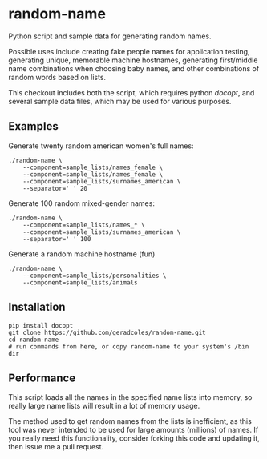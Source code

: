 random-name
===========

Python script and sample data for generating random names.

Possible uses include creating fake people names for application testing,
generating unique, memorable machine hostnames, generating first/middle
name combinations when choosing baby names, and other combinations of
random words based on lists.

This checkout includes both the script, which requires python _docopt_, and
several sample data files, which may be used for various purposes.

## Examples

Generate twenty random american women's full names:

    ./random-name \
        --component=sample_lists/names_female \
        --component=sample_lists/names_female \
        --component=sample_lists/surnames_american \
        --separator=' ' 20

Generate 100 random mixed-gender names:

    ./random-name \
        --component=sample_lists/names_* \
        --component=sample_lists/surnames_american \
        --separator=' ' 100

Generate a random machine hostname (fun)

    ./random-name \
        --component=sample_lists/personalities \
        --component=sample_lists/animals

## Installation

    pip install docopt
    git clone https://github.com/geradcoles/random-name.git
    cd random-name
    # run commands from here, or copy random-name to your system's /bin dir

## Performance

This script loads all the names in the specified name lists into memory, so really
large name lists will result in a lot of memory usage.

The method used to get random names from the lists is inefficient, as this tool
was never intended to be used for large amounts (millions) of names. If you really
need this functionality, consider forking this code and updating it, then issue me
a pull request.


